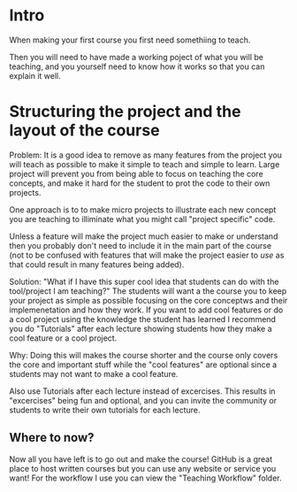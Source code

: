 # Intro
When making your first course you first need somethiing to teach.

Then you will need to have made a working poject of what you will be teaching, and you yourself need to know how it works so that you can explain it well.

# Structuring the project and the layout of the course
Problem:
It is a good idea to remove as many features from the project you will teach as possible to make it simple to teach and simple to learn. Large project will prevent you from being able to focus on teaching the core concepts, and make it hard for the student to prot the code to their own projects. 

One approach is to to make micro projects to illustrate each new concept you are teaching to illiminate what you might call "project specific" code.

Unless a feature will make the project much easier to make or understand then you probably don't need to include it in the main part of the course (not to be confused with features that will make the project easier to *use* as that could result in many features being added).

Solution:
"What if I have this super cool idea that students can do with the tool/project I am teaching?" The students will want a the course you to keep your project as simple as possible focusing on the core conceptws and their implemenetation and how they work. If you want to add cool features or do a cool project using the knowledge the student has learned I recommend you do "Tutorials" after each lecture showing students how they make a cool feature or a cool project.

Why:
Doing this will makes the course shorter and the course only covers the core and important stuff while the "cool features" are optional since a students may not want to make a cool feature.

Also use Tutorials after each lecture instead of excercises. This results in "excercises" being fun and optional, and you can invite the community or students to write their own tutorials for each lecture.

## Where to now?
Now all you have left is to go out and make the course! GitHub is a great place to host written courses but you can use any website or service you want! For the workflow I use you can view the "Teaching Workflow" folder.